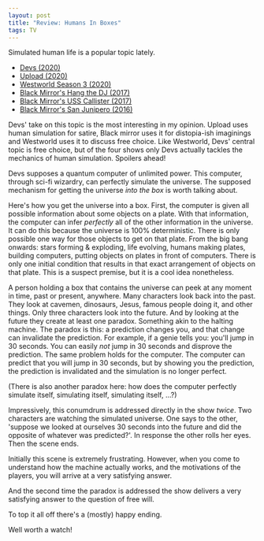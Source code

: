 ```yaml
---
layout: post
title: "Review: Humans In Boxes"
tags: TV
---
```


Simulated human life is a popular topic lately.

- [Devs (2020)](https://www.imdb.com/title/tt8134186/)
- [Upload (2020)](https://www.imdb.com/title/tt7826376/?ref_=fn_al_tt_1)
- [Westworld Season 3 (2020)](https://www.imdb.com/title/tt12008462/?ref_=fn_al_tt_1)
- [Black Mirror's Hang the DJ (2017)](https://en.wikipedia.org/wiki/Hang_the_DJ)
- [Black Mirror's USS Callister (2017)](https://en.wikipedia.org/wiki/USS_Callister)
- [Black Mirror's San Junipero (2016)](https://en.wikipedia.org/wiki/San_Junipero)

Devs' take on this topic is the most interesting in my opinion. Upload uses human simulation for satire, Black mirror uses it for distopia-ish imaginings and Westworld uses it to discuss free choice. Like Westworld, Devs' central topic is free choice, but of the four shows only Devs actually tackles the mechanics of human simulation. Spoilers ahead!

Devs supposes a quantum computer of unlimited power. This computer, through sci-fi wizardry, can perfectly simulate the universe. The supposed mechanism for getting the universe _into the box_ is worth talking about.

Here's how you get the universe into a box. First, the computer is given all possible information about some objects on a plate. With that information, the computer can infer _perfectly_ all of the other information in the universe. It can do this because the universe is 100% deterministic. There is only possible one way for those objects to get on that plate. From the big bang onwards: stars forming & exploding, life evolving, humans making plates, building computers, putting objects on plates in front of computers. There is only one initial condition that results in that exact arrangement of objects on that plate. This is a suspect premise, but it is a cool idea nonetheless.

A person holding a box that contains the universe can peek at any moment in time, past or present, anywhere. Many characters look back into the past. They look at cavemen, dinosaurs, Jesus, famous people doing it, and other things. Only three characters look into the future. And by looking at the future they create at least one paradox. Something akin to the halting machine. The paradox is this: a prediction changes you, and that change can invalidate the prediction. For example, if a genie tells you: you'll jump in 30 seconds. You can easily _not_ jump in 30 seconds and disprove the prediction. The same problem holds for the computer. The computer can predict that you will jump in 30 seconds, but by showing you the prediction, the prediction is invalidated and the simulation is no longer perfect.

(There is also another paradox here: how does the computer perfectly simulate itself, simulating itself, simulating itself, ...?)

Impressively, this conumdrum is addressed directly in the show _twice_. Two characters are watching the simulated universe. One says to the other, 'suppose we looked at ourselves 30 seconds into the future and did the opposite of whatever was predicted?'. In response the other rolls her eyes. Then the scene ends.

Initially this scene is extremely frustrating. However, when you come to understand how the machine actually works, and the motivations of the players, you will arrive at a very satisfying answer.

And the second time the paradox is addressed the show delivers a very satisfying answer to the question of free will.

To top it all off there's a (mostly) happy ending.

Well worth a watch!
